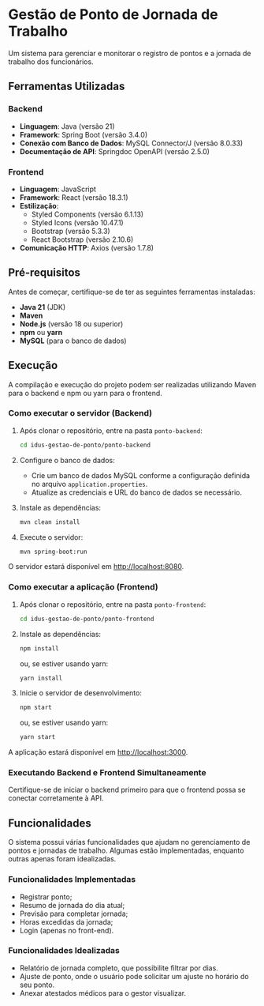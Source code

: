 # Gestão de Ponto de Jornada de Trabalho

Um sistema para gerenciar e monitorar o registro de pontos e a jornada de trabalho dos funcionários.

## Ferramentas Utilizadas

### Backend
- **Linguagem**: Java (versão 21)
- **Framework**: Spring Boot (versão 3.4.0)
- **Conexão com Banco de Dados**: MySQL Connector/J (versão 8.0.33)
- **Documentação de API**: Springdoc OpenAPI (versão 2.5.0)

### Frontend
- **Linguagem**: JavaScript
- **Framework**: React (versão 18.3.1)
- **Estilização**:
  - Styled Components (versão 6.1.13)
  - Styled Icons (versão 10.47.1)
  - Bootstrap (versão 5.3.3)
  - React Bootstrap (versão 2.10.6)
- **Comunicação HTTP**: Axios (versão 1.7.8)

## Pré-requisitos

Antes de começar, certifique-se de ter as seguintes ferramentas instaladas:

- **Java 21** (JDK)
- **Maven**
- **Node.js** (versão 18 ou superior)
- **npm** ou **yarn**
- **MySQL** (para o banco de dados)

## Execução

A compilação e execução do projeto podem ser realizadas utilizando Maven para o backend e npm ou yarn para o frontend.

### Como executar o servidor (Backend)
1. Após clonar o repositório, entre na pasta `ponto-backend`:
    ```bash
    cd idus-gestao-de-ponto/ponto-backend
    ```

2. Configure o banco de dados:
    - Crie um banco de dados MySQL conforme a configuração definida no arquivo `application.properties`.
    - Atualize as credenciais e URL do banco de dados se necessário.

3. Instale as dependências:
    ```bash
    mvn clean install
    ```

4. Execute o servidor:
    ```bash
    mvn spring-boot:run
    ```

O servidor estará disponível em [http://localhost:8080](http://localhost:8080).

### Como executar a aplicação (Frontend)
1. Após clonar o repositório, entre na pasta `ponto-frontend`:
    ```bash
    cd idus-gestao-de-ponto/ponto-frontend
    ```

2. Instale as dependências:
    ```bash
    npm install
    ```
    ou, se estiver usando yarn:
    ```bash
    yarn install
    ```

3. Inicie o servidor de desenvolvimento:
    ```bash
    npm start
    ```
    ou, se estiver usando yarn:
    ```bash
    yarn start
    ```

A aplicação estará disponível em [http://localhost:3000](http://localhost:3000).

### Executando Backend e Frontend Simultaneamente
Certifique-se de iniciar o backend primeiro para que o frontend possa se conectar corretamente à API.

## Funcionalidades

O sistema possui várias funcionalidades que ajudam no gerenciamento de pontos e jornadas de trabalho. Algumas estão implementadas, enquanto outras apenas foram idealizadas.

### Funcionalidades Implementadas
- Registrar ponto;
- Resumo de jornada do dia atual;
- Previsão para completar jornada;
- Horas excedidas da jornada;
- Login (apenas no front-end).

### Funcionalidades Idealizadas
- Relatório de jornada completo, que possibilite filtrar por dias.
- Ajuste de ponto, onde o usuário pode solicitar um ajuste no horário do seu ponto.
- Anexar atestados médicos para o gestor visualizar.
